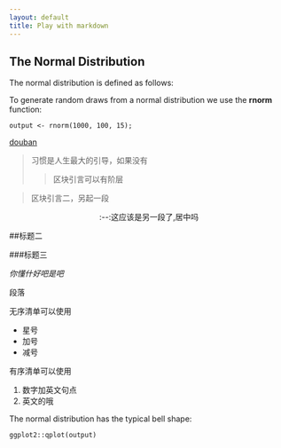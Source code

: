 ```yaml
---
layout: default
title: Play with markdown
---
```


## The Normal Distribution

The normal distribution is defined as follows:

To generate random draws from a normal distribution we use the **rnorm** function:

```{r block1}
output <- rnorm(1000, 100, 15);
```

[douban](www.douban.com)

>习惯是人生最大的引导，如果没有
>
>>区块引言可以有阶层

>区块引言二，另起一段  

<center>:--:这应该是另一段了,居中吗</center>

##标题二

###标题三

*你懂什好吧是吧*

段落

无序清单可以使用
* 星号
* 加号
* 减号
 

有序清单可以使用  
1. 数字加英文句点  
2. 英文的哦  


The normal distribution has the typical bell shape:

```{r block2, fig.width=8, fig.height=5}
ggplot2::qplot(output)
```
